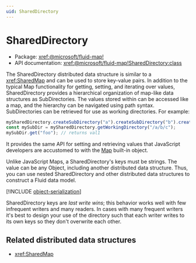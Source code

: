 ```yaml
---
uid: SharedDirectory
---
```


# SharedDirectory

* Package: <xref:@microsoft/fluid-map!>
* API documentation: <xref:@microsoft/fluid-map!SharedDirectory:class>

The SharedDirectory distributed data structure is similar to a <xref:SharedMap> and can be used to store key-value
pairs. In addition to the typical Map functionality for getting, setting, and iterating over values, SharedDirectory
provides a hierarchical organization of map-like data structures as SubDirectories. The values stored within can be
accessed like a map, and the hierarchy can be navigated using path syntax. SubDirectories can be retrieved for use as
working directories.  For example:

```ts
mySharedDirectory.createSubDirectory("a").createSubDirectory("b").createSubDirectory("c").set("foo", val1);
const mySubDir = mySharedDirectory.getWorkingDirectory("/a/b/c");
mySubDir.get("foo"); // returns val1
```

It provides the same API for setting and
retrieving values that JavaScript developers are accustomed to with the
[Map](https://developer.mozilla.org/en-US/docs/Web/JavaScript/Reference/Global_Objects/Map) built-in object.

Unlike JavaScript Maps, a SharedDirectory's keys must be strings. The value can be any Object, including another
distributed data structure. Thus, you can use nested SharedDirectory and other distributed data structures to construct
a Fluid data model.

[!INCLUDE [object-serialization](../includes/object-serialization.md)]

SharedDirectory keys are *last write wins*; this behavior works well with few infrequent writers and many readers. In cases
with many frequent writers it's best to design your use of the directory such that each writer writes to its own keys so
they don't overwrite each other.

## Related distributed data structures

* <xref:SharedMap>
